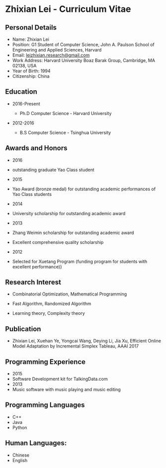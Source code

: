 # Zhixian Lei - Curriculum Vitae

## Personal Details

* Name: Zhixian Lei
* Position: G1 Student of Computer Science, John A. Paulson School of Engineering and Applied Sciences, Harvard
* Email: leizhixian.research@gmail.com
* Work Address: Harvard University Boaz Barak Group, Cambridge, MA 02138, USA
* Year of Birth: 1994
* Citizenship: China

## Education

* 2016-Present
  * Ph.D Computer Science - Harvard University

* 2012-2016
  * B.S Computer Science - Tsinghua University

## Awards and Honors

* 2016
 * outstanding graduate Yao Class student

* 2015
 * Yao Award (bronze medal) for outstanding academic performances of Yao Class students
  
* 2014
 * University scholarship for outstanding academic award
  
* 2013
 * Zhang Weimin scholarship for outstanding academic award
 * Excellent comprehensive quality scholarship
  
* 2012
 * Selected for Xuetang Program (funding program for students with excellent performance)}
 
## Research Interest

* Combinatorial Optimization, Mathematical Programming

* Fast Algorithm, Randomized Algorithm

* Learning theory, Complexity theory

## Publication

* Zhixian Lei, Xuehan Ye, Yongcai Wang, Deying Li, Jia Xu, Efficient Online Model Adaptation by Incremental Simplex Tableau, AAAI 2017

## Programming Experience

* 2015 
 * Software Development kit for TalkingData.com
* 2013 
 * Music software with music playing and music editing

## Programming Languages
* C++
* Java
* Python

## Human Languages:
* Chinese
* English
